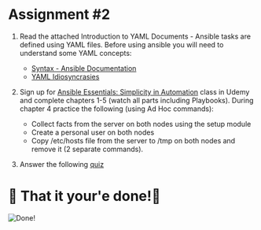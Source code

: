 # Assignment #2

1. Read the attached Introduction to YAML Documents - Ansible tasks are defined using YAML files. Before using ansible you will need to understand some YAML concepts:
    - [Syntax - Ansible Documentation](https://docs.ansible.com/ansible/latest/reference_appendices/YAMLSyntax.html)
    -  [YAML Idiosyncrasies](https://docs.saltstack.com/en/latest/topics/troubleshooting/yaml_idiosyncrasies.html)

2. Sign up for [Ansible Essentials: Simplicity in Automation](https://www.udemy.com/course/ansible-essentials-simplicity-in-automation/) class in Udemy and complete chapters 1-5 (watch all parts including Playbooks).
During chapter 4 practice the following (using Ad Hoc commands):

    - Collect facts from the server on both nodes using the setup module
    - Create a personal user on both nodes
    - Copy /etc/hosts file from the server to /tmp on both nodes and remove it (2 separate commands).


3. Answer the following [quiz](https://forms.gle/VFeRJvCKSySD1KpE7)


# 🏁 That it your'e done!🏁 

![Done!](https://media.giphy.com/media/3o7qDEq2bMbcbPRQ2c/giphy.gif?cid=ecf05e47ehhssxpgmqeeqhoqj9xsmnx8gh7vnjlfgnejjsxy&rid=giphy.gif&ct=g)